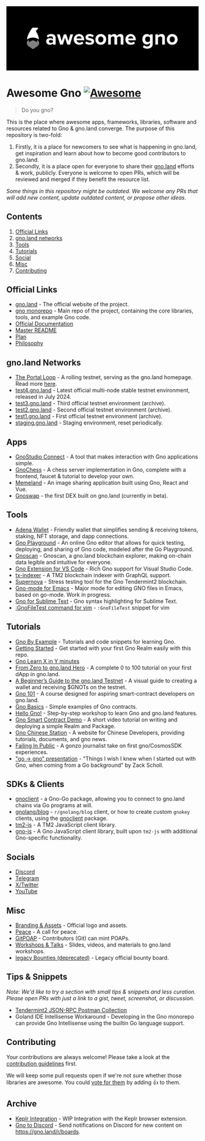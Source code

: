 <div align="center">
	<img src="./banner.png" />
</div>

# Awesome Gno [![Awesome](https://cdn.rawgit.com/sindresorhus/awesome/d7305f38d29fed78fa85652e3a63e154dd8e8829/media/badge.svg)](https://github.com/sindresorhus/awesome)

> Do you gno?

This is the place where awesome apps, frameworks, libraries, software and resources
related to Gno & gno.land converge. The purpose of this repository is two-fold:
1. Firstly, it is a place for newcomers to see what is happening in gno.land, 
get inspiration and learn about how to become good contributors to gno.land.
2. Secondly, it is a place open for everyone to share their [gno.land](https://gno.land) 
efforts & work, publicly. Everyone is welcome to open PRs, which will be reviewed
and merged if they benefit the resource list.

_Some things in this repository might be outdated. We welcome any PRs that will
add new content, update outdated content, or propose other ideas._ 

## Contents

1. [Official Links](#official-links)
2. [gno.land networks](#gnoland-networks)
3. [Tools](#tools)
4. [Tutorials](#tutorials)
5. [Social](#social)
6. [Misc](#misc)
7. [Contributing](#contributing)

## Official Links

- [gno.land](https://gno.land/) - The official website of the project.
- [gno monorepo](https://github.com/gnolang/gno) - Main repo of the project, containing the core libraries, tools, and example Gno code.
- [Official Documentation](https://docs.gno.land)
- [Master README](https://github.com/gnolang/gno#readme)
- [Plan](https://github.com/gnolang/gno/blob/master/PLAN.md)
- [Philosophy](https://github.com/gnolang/gno/blob/master/PHILOSOPHY.md)

## gno.land Networks

- [The Portal Loop](https://gno.land/) - A rolling testnet, serving as the gno.land homepage. Read more [here](https://docs.gno.land/concepts/portal-loop).
- [test4.gno.land](https://test4.gno.land/) - Latest official multi-node stable testnet environment, released in July 2024.
- [test3.gno.land](https://test3.gno.land/) - Third official testnet environment (archive).
- [test2.gno.land](https://test2.gno.land/) - Second official testnet environment (archive).
- [test1.gno.land](https://test1.gno.land/) - First official testnet environment (archive).
- [staging.gno.land](https://staging.gno.land/) - Staging environment, reset periodically.

## Apps

- [GnoStudio Connect](https://gno.studio/connect) - A tool that makes interaction with Gno applications simple.
- [GnoChess](https://github.com/gnolang/gnochess) - A chess server implementation in Gno, complete with a frontend, faucet & tutorial to develop your own.
- [Memeland](https://github.com/gnolang/memeland) - An image sharing application built using Gno, React and Vue.
- [Gnoswap](https://github.com/gnoswap-labs/gnoswap) - the first DEX built on gno.land (currently in beta).

## Tools

- [Adena Wallet](https://adena.app/) - Friendly wallet that simplifies sending & receiving tokens, staking, NFT storage, and dapp connections.
- [Gno Playground](https://play.gno.land/) - An online Gno editor that allows for quick testing, deploying, and sharing of Gno code, modeled after the Go Playground.
- [Gnoscan](http://gnoscan.io/) - Gnoscan, a gno.land blockchain explorer, making on-chain data legible and intuitive for everyone.
- [Gno Extension for VS Code](https://marketplace.visualstudio.com/items?itemName=harry-hov.gno) - Rich Gno support for Visual Studio Code.
- [tx-indexer](https://github.com/gnolang/tx-indexer) - A TM2 blockchain indexer with GraphQL support.
- [Supernova](https://github.com/gnolang/supernova) - Stress testing tool for the Gno Tendermint2 blockchain.
- [Gno-mode for Emacs](https://gist.github.com/gfanton/6e233656dfeabd7a46f21f7507b6b311) - Major mode for editing GNO files in Emacs, based on go-mode. Work in progress.
- [Gno for Sublime Text](https://github.com/jdkato/gno-sublime-text) - Gno syntax highlighting for Sublime Text.
- [:GnoFileTest command for vim](https://gist.github.com/grepsuzette/66f5cfaccc1a919c67f52bd7b31a3b09) - `:GnoFileTest` snippet for vim

## Tutorials

- [Gno By Example](https://gno-by-example.com) - Tutorials and code snippets for learning Gno.
- [Getting Started](https://github.com/gnolang/getting-started) - Get started with your first Gno Realm easily with this repo.
- [Gno Learn X in Y minutes](https://github.com/gnolang/devrel/blob/main/docs/learn_xy/gno.html.markdown)
- [From Zero to gno.land Hero](https://github.com/leohhhn/gno-fzgh/blob/main/README.md) - A complete 0 to 100 tutorial on your first dApp in gno.land.
- [A Beginner’s Guide to the gno.land Testnet](https://medium.com/@onbloc/a-beginners-guide-to-the-gnoland-testnet-6fdc693a48f4) - A visual guide to creating a wallet and receiving $GNOTs on the testnet.
- [Gno 101](https://github.com/onbloc/gnolang-101) - A course designed for aspiring smart-contract developers on gno.land.
- [Gno Basics](https://github.com/moul/gno-basics) - Simple examples of Gno contracts.
- [Hello Gno!](https://github.com/xplrz/gnoland-workshop) - Step-by-step workshop to learn Gno and gno.land features.
- [Gno Smart Contract Demo](https://www.youtube.com/watch?v=-BlnEXCs0eI) - A short video tutorial on writing and deploying a simple Realm and Package.
- [Gno Chinese Station](https://www.gnoland.cn) - A website for Chinese Developers, providing tutorials, documents, and gno news.
- [Failing In Public](https://proggr.hashnode.dev/gnoland-initial-experience-gonzo-take-on-failing-in-public) - A gonzo journalist take on first gno/CosmosSDK experiences.
- ["go -> gno" presentation](https://github.com/gnolang/workshops/tree/main/presentations/2023-06-26--go-to-gno--schollz) - "Things I wish I knew when I started out with Gno, when coming from a Go background" by Zack Scholl.

## SDKs & Clients

- [gnoclient](https://github.com/gnolang/gno/tree/master/gno.land/pkg/gnoclient) - a Gno-Go package, allowing you to connect to gno.land chains via Go programs at will.
- [gnolang/blog](https://github.com/gnolang/blog/tree/main/cmd/gnoblog-cli) - `r/gnolang/blog` client, or how to create custom `gnokey` clients, using the [gnoclient](https://github.com/gnolang/gno/tree/master/gno.land/pkg/gnoclient) package.
- [tm2-js](https://github.com/gnolang/tm2-js) - A TM2 JavaScript client library.
- [gno-js](https://github.com/gnolang/gno-js) - A Gno JavaScript client library, built upon `tm2-js` with additional Gno-specific functionality.

## Socials

- [Discord](https://discord.gg/3YbdqVP8Tb)
- [Telegram](https://t.me/gnoland)
- [X/Twitter](https://x.com/_gnoland)
- [YouTube](https://www.youtube.com/@_gnoland)

## Misc

- [Branding & Assets](https://github.com/gnolang/branding) - Official logo and assets.
- [Peace](https://gno.land/r/gnoland/blog:p/peace) - A call for peace.
- [GitPOAP](https://www.gitpoap.io/gh/gnolang) - Contributors (Git) can mint POAPs.
- [Workshops & Talks](https://github.com/gnolang/workshops) - Slides, videos, and materials to gno.land workshops.
- [legacy Bounties (deprecated)](https://github.com/gnolang/bounties) - Legacy official bounty board.

## Tips & Snippets

_Note: We'd like to try a section with small tips & snippets and less curation. Please open PRs with just a link to a gist, tweet, screenshot, or discussion._

- [Tendermint2 JSON-RPC Postman Collection](https://gist.github.com/zivkovicmilos/d7b98103f0611ac3b26202a29cee02c4)
- Goland IDE Intellisense Workaround - Developing in the Gno monorepo can provide Gno Intellisense using the builtin Go language support.

## Contributing

Your contributions are always welcome! Please take a look at the [contribution guidelines](https://github.com/gnolang/awesome-gno/blob/master/CONTRIBUTING.md) first.

We will keep some pull requests open if we're not sure whether those libraries are awesome. You could [vote for them](https://github.com/gnolang/awesome-gno/pulls) by adding :+1: to them.

## Archive

- [Keplr Integration](https://github.com/gnolang/gno/pull/154) - WIP Integration with the Keplr browser extension.
- [Gno to Discord](https://github.com/PoCInnovation/PoCLab) - Send notifications on Discord for new content on https://gno.land/r/boards.
